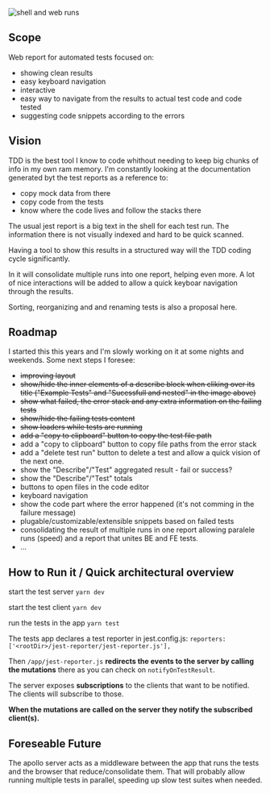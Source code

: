 

![shell and web runs](https://user-images.githubusercontent.com/217240/88461498-64c22b00-ce7a-11ea-8ea2-a530e7bdac9e.png)

Scope
---

Web report for automated tests focused on:
- showing clean results
- easy keyboard navigation
- interactive
- easy way to navigate from the results to actual test code and code tested
- suggesting code snippets according to the errors

Vision
---

TDD is the best tool I know to code whithout needing to keep big chunks of info in my own ram memory. I'm constantly looking at the documentation generated byt the test reports as a reference to: 

- copy mock data from there
- copy code from the tests
- know where the code lives and follow the stacks there

The usual jest report is a big text in the shell for each test run. The information there is not visually indexed and hard to be quick scanned. 

Having a tool to show this results in a structured way will the TDD coding cycle significantly. 

In it will consolidate multiple runs into one report, helping even more. A lot of nice interactions will be added to allow a quick keyboar navigation through the results.

Sorting, reorganizing and and renaming tests is also a proposal here. 

Roadmap
---
I started this this years and I'm slowly working on it at some nights and weekends. Some next steps I foresee: 
- ~~improving layout~~
- ~~show/hide the inner elements of a describe block when cliking over its title ("Example Tests" and "Sucessfull and nested" in the image above)~~
- ~~show what failed, the error stack and any extra information on the failing tests~~
- ~~show/hide the failing tests content~~
- ~~show loaders while tests are running~~
- ~~add a "copy to clipboard" button to copy the test file path~~
- add a "copy to clipboard" button to copy file paths from the error stack
- add a "delete test run" button to delete a test and allow a quick vision of the next one. 
- show the "Describe"/"Test" aggregated result - fail or success? 
- show the "Describe"/"Test" totals
- buttons to open files in the code editor
- keyboard navigation
- show the code part where the error happened (it's not comming in the failure message)
- plugable/customizable/extensible snippets based on failed tests
- consolidating the result of multiple runs in one report allowing paralele runs (speed) and a report that unites BE and FE tests. 
- ...

How to Run it / Quick architectural overview
---

start the test server
`yarn dev`

start the test client
`yarn dev`

run the tests in the app
`yarn test`

The tests app declares a test reporter in jest.config.js:
`reporters: ['<rootDir>/jest-reporter/jest-reporter.js'],`

Then `/app/jest-reporter.js` **redirects the events to the server by calling the mutations** there as you can check on `notifyOnTestResult`.

The server exposes **subscriptions** to the clients that want to be notified. The clients will subscribe to those. 

**When the mutations are called on the server they notify the subscribed client(s).**


Foreseable Future
---

The apollo server acts as a middleware between the app that runs the tests and the browser that reduce/consolidate them. That will probably allow running multiple tests in parallel, speeding up slow test suites when needed. 

